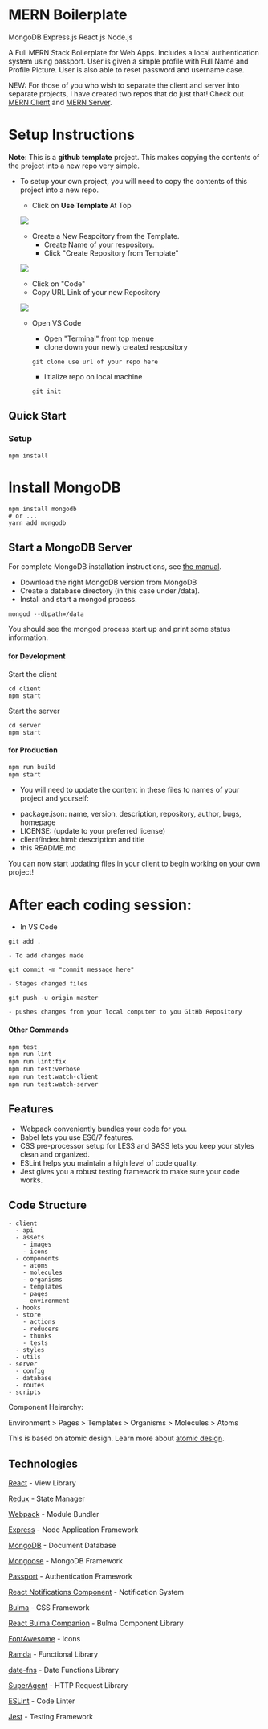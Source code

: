 # MERN Boilerplate
MongoDB Express.js React.js Node.js

A Full MERN Stack Boilerplate for Web Apps. Includes a local authentication system using passport. User is given a simple profile with Full Name and Profile Picture. User is also able to reset password and username case.

NEW: For those of you who wish to separate the client and server into separate projects, I have created two repos that do just that! Check out [MERN Client](https://github.com/djizco/mern-client) and [MERN Server](https://github.com/djizco/mern-server).

# Setup Instructions

**Note**: This is a **github template** project. This makes copying the contents of the project
into a new repo very simple.

  - To setup your own project, you will need to copy the contents of this project into a new repo.
    - Click on **Use Template** At Top
    
    ![](https://github.com/DrVicki/starter/blob/master/template-use.png)
    
    - Create a New Respoitory from the Template.
      - Create Name of your respository.
      - Click "Create Repository from Template"
    
    ![](https://github.com/DrVicki/starter/blob/master/template.png)
    
    - Click on "Code"
    - Copy URL Link of your new Repository
    
    ![](https://github.com/DrVicki/starter/blob/master/template-remote.png)
    
    
    - Open VS Code
        - Open "Terminal" from top menue
        - clone down your newly created respository
        
        `git clone use url of your repo here`
        
        - Iitialize repo on local machine
        
        `git init`
        
## Quick Start

### Setup

```
npm install
```

# Install MongoDB
```
npm install mongodb
# or ...
yarn add mongodb
```

## Start a MongoDB Server

For complete MongoDB installation instructions, see [the manual](https://docs.mongodb.org/manual/installation/).

  - Download the right MongoDB version from MongoDB
  - Create a database directory (in this case under /data).
  - Install and start a mongod process.

```
mongod --dbpath=/data
```

You should see the mongod process start up and print some status information.


#### for Development

Start the client
```
cd client
npm start
```

Start the server
```
cd server
npm start
```

#### for Production

```bash
npm run build
npm start
```


  - You will need to update the content in these files to names of your project and yourself:

* package.json: name, version, description, repository, author, bugs, homepage
* LICENSE: (update to your preferred license)
* client/index.html: description and title
* this README.md


You can now start updating files in your client to begin working on your own project!

# After each coding session:
  - In VS Code
  
  `git add .`
  
    - To add changes made
    
  `git commit -m "commit message here"`
  
    - Stages changed files
    
   `git push -u origin master`
   
    - pushes changes from your local computer to you GitHb Repository


#### Other Commands

```bash
npm test
npm run lint
npm run lint:fix
npm run test:verbose
npm run test:watch-client
npm run test:watch-server
```



## Features

* Webpack conveniently bundles your code for you.
* Babel lets you use ES6/7 features.
* CSS pre-processor setup for LESS and SASS lets you keep your styles clean and organized.
* ESLint helps you maintain a high level of code quality.
* Jest gives you a robust testing framework to make sure your code works.

## Code Structure

```
- client
  - api
  - assets
    - images
    - icons
  - components
    - atoms
    - molecules
    - organisms
    - templates
    - pages
    - environment
  - hooks
  - store
    - actions
    - reducers
    - thunks
    - tests
  - styles
  - utils
- server
  - config
  - database
  - routes
- scripts
```

Component Heirarchy:

Environment > Pages > Templates > Organisms > Molecules > Atoms

This is based on atomic design. Learn more about [atomic design](http://bradfrost.com/blog/post/atomic-web-design/).

## Technologies

[React](https://facebook.github.io/react/) - View Library

[Redux](http://redux.js.org/) - State Manager

[Webpack](https://webpack.github.io/) - Module Bundler

[Express](http://expressjs.com/) - Node Application Framework

[MongoDB](https://www.mongodb.com/) - Document Database

[Mongoose](http://mongoosejs.com/) - MongoDB Framework

[Passport](http://www.passportjs.org/) - Authentication Framework

[React Notifications Component](https://teodosii.github.io/react-notifications-component/) - Notification System

[Bulma](http://bulma.io/) - CSS Framework

[React Bulma Companion](https://github.com/djizco/react-bulma-companion) - Bulma Component Library

[FontAwesome](http://fontawesome.io/) - Icons

[Ramda](http://ramdajs.com/) - Functional Library

[date-fns](https://date-fns.org/) - Date Functions Library

[SuperAgent](https://github.com/visionmedia/superagent) - HTTP Request Library

[ESLint](http://eslint.org/) - Code Linter

[Jest](https://jestjs.io/) - Testing Framework
